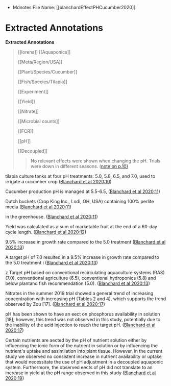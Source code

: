 * Mdnotes File Name: [[blanchardEffectPHCucumber2020]]

# Extracted Annotations

**Extracted Annotations**

> [[lorena]] [[Aquaponics]]  
>   
> [[Meta/Region/USA]]  
>   
> [[Plant/Species/Cucumber]]  
>   
> [[Fish/Species/Tilapia]]  
>   
> [[Experiment]]  
>   
> [[Yield]]  
>   
> [[Nitrate]]  
>   
> [[Microbial counts]]  
>   
> [[FCR]]  
>   
> [[pH]]  
>   
> [[Decoupled]]  
>   
>   
> >No relevant effects were shown when changing the pH. Trials were down in different seasons. ([note on p.10)](zotero://open-pdf/library/items/NQ4FKUES?page=1)

tilapia culture tanks at four pH treatments: 5.0, 5.8, 6.5, and 7.0, used to irrigate a cucumber crop ([Blanchard et al 2020:10](zotero://open-pdf/library/items/NQ4FKUES?page=1))

Cucumber production pH is managed at 5.5-6.5, ([Blanchard et al 2020:11](zotero://open-pdf/library/items/NQ4FKUES?page=2))

Dutch buckets (Crop King Inc., Lodi, OH, USA) containing 100% perlite media ([Blanchard et al 2020:11](zotero://open-pdf/library/items/NQ4FKUES?page=2))

in the greenhouse. ([Blanchard et al 2020:11](zotero://open-pdf/library/items/NQ4FKUES?page=2))

Yield was calculated as a sum of marketable fruit at the end of a 60-day cycle length. ([Blanchard et al 2020:12](zotero://open-pdf/library/items/NQ4FKUES?page=3))

9.5% increase in growth rate compared to the 5.0 treatment ([Blanchard et al 2020:13](zotero://open-pdf/library/items/NQ4FKUES?page=4))

A target pH of 7.0 resulted in a 9.5% increase in growth rate compared to the 5.0 treatment i ([Blanchard et al 2020:13](zotero://open-pdf/library/items/NQ4FKUES?page=4))

z Target pH based on conventional recirculating aquaculture systems (RAS) (7.0), conventional agriculture (6.5), conventional hydroponics (5.8) and below plantand fish recommendation (5.0). ([Blanchard et al 2020:13](zotero://open-pdf/library/items/NQ4FKUES?page=4))

Nitrates in the summer 2019 trial showed a general trend of increasing concentration with increasing pH (Tables 2 and 4), which supports the trend observed by Zou [17]. ([Blanchard et al 2020:17](zotero://open-pdf/library/items/NQ4FKUES?page=8))

pH has been shown to have an eect on phosphorus availability in solution [18]; however, this trend was not observed in this study, potentially due to the inability of the acid injection to reach the target pH. ([Blanchard et al 2020:17](zotero://open-pdf/library/items/NQ4FKUES?page=8))

Certain nutrients are aected by the pH of nutrient solution either by influencing the ionic form of the nutrient in solution or by influencing the nutrient's uptake and assimilation into plant tissue. However, in the current study we observed no consistent increase in nutrient availability or uptake that would necessitate the use of pH adjustment in a decoupled aquaponic system. Furthermore, the observed eects of pH did not translate to an increase in yield at the pH range observed in this study ([Blanchard et al 2020:19](zotero://open-pdf/library/items/NQ4FKUES?page=10))